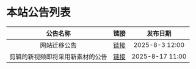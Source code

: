 # 本站公告列表

|公告名称|链接|发布日期|
|:--:|:--:|:--:|
|网站迁移公告|[链接](/announcements/wangzhan-qianyi)|2025-8-3 12:00|
|剪辑的新视频即将采用新素材的公告|[链接](/announcements/new-video-materials)|2025-8-17 11:00|

